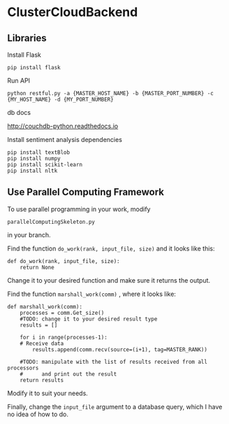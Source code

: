 # ClusterCloudBackend

## Libraries

Install Flask

```
pip install flask
```

Run API

```
python restful.py -a {MASTER_HOST_NAME} -b {MASTER_PORT_NUMBER} -c {MY_HOST_NAME} -d {MY_PORT_NUMBER}
```

db docs

http://couchdb-python.readthedocs.io


Install sentiment analysis dependencies
```
pip install textBlob
pip install numpy
pip install scikit-learn
pip install nltk
```
## Use Parallel Computing Framework

To use parallel programming in your work, modify
```
parallelComputingSkeleton.py
```
in your branch.

Find the function ```do_work(rank, input_file, size)``` and it looks like this:
```
def do_work(rank, input_file, size):
    return None
```
Change it to your desired function and make sure it returns the output.

Find the function ```marshall_work(comm)``` , where it looks like:
```
def marshall_work(comm):
    processes = comm.Get_size()
    #TODO: change it to your desired result type
    results = []
    
    for i in range(processes-1):
    # Receive data
        results.append(comm.recv(source=(i+1), tag=MASTER_RANK))

    #TODO: manipulate with the list of results received from all processors
    #      and print out the result
    return results
  ```
  Modify it to suit your needs.
  
  Finally, change the ```input_file``` argument to a database query,
  which I have no idea of how to do.
